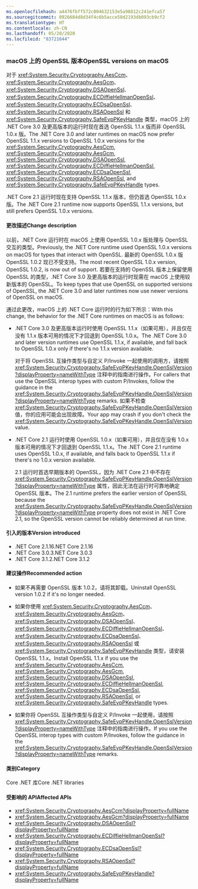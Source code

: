 ```yaml
---
ms.openlocfilehash: a4476fbff572c004632153e5a98812c241efca57
ms.sourcegitcommit: 0926684d8d34f4c6b5acce58d2193db093cb9cf2
ms.translationtype: HT
ms.contentlocale: zh-CN
ms.lasthandoff: 05/20/2020
ms.locfileid: "83721644"
---
```

### <a name="openssl-versions-on-macos"></a><span data-ttu-id="951f2-101">macOS 上的 OpenSSL 版本</span><span class="sxs-lookup"><span data-stu-id="951f2-101">OpenSSL versions on macOS</span></span>

<span data-ttu-id="951f2-102">对于 <xref:System.Security.Cryptography.AesCcm>、<xref:System.Security.Cryptography.AesGcm>、<xref:System.Security.Cryptography.DSAOpenSsl>、<xref:System.Security.Cryptography.ECDiffieHellmanOpenSsl>、<xref:System.Security.Cryptography.ECDsaOpenSsl>、<xref:System.Security.Cryptography.RSAOpenSsl> 和 <xref:System.Security.Cryptography.SafeEvpPKeyHandle> 类型，macOS 上的 .NET Core 3.0 及更高版本的运行时现在首选 OpenSSL 1.1.x 版而非 OpenSSL 1.0.x 版。</span><span class="sxs-lookup"><span data-stu-id="951f2-102">The .NET Core 3.0 and later runtimes on macOS now prefer OpenSSL 1.1.x versions to OpenSSL 1.0.x versions for the <xref:System.Security.Cryptography.AesCcm>, <xref:System.Security.Cryptography.AesGcm>, <xref:System.Security.Cryptography.DSAOpenSsl>, <xref:System.Security.Cryptography.ECDiffieHellmanOpenSsl>, <xref:System.Security.Cryptography.ECDsaOpenSsl>, <xref:System.Security.Cryptography.RSAOpenSsl>, and <xref:System.Security.Cryptography.SafeEvpPKeyHandle> types.</span></span>

<span data-ttu-id="951f2-103">.NET Core 2.1 运行时现在支持 OpenSSL 1.1.x 版本，但仍首选 OpenSSL 1.0.x 版。</span><span class="sxs-lookup"><span data-stu-id="951f2-103">The .NET Core 2.1 runtime now supports OpenSSL 1.1.x versions, but still prefers OpenSSL 1.0.x versions.</span></span>

#### <a name="change-description"></a><span data-ttu-id="951f2-104">更改描述</span><span class="sxs-lookup"><span data-stu-id="951f2-104">Change description</span></span>

<span data-ttu-id="951f2-105">以前，.NET Core 运行时在 macOS 上使用 OpenSSL 1.0.x 版处理与 OpenSSL 交互的类型。</span><span class="sxs-lookup"><span data-stu-id="951f2-105">Previously, the .NET Core runtime used OpenSSL 1.0.x versions on macOS for types that interact with OpenSSL.</span></span> <span data-ttu-id="951f2-106">最新的 OpenSSL 1.0.x 版 OpenSSL 1.0.2 现已不受支持。</span><span class="sxs-lookup"><span data-stu-id="951f2-106">The most recent OpenSSL 1.0.x version, OpenSSL 1.0.2, is now out of support.</span></span> <span data-ttu-id="951f2-107">若要在支持的 OpenSSL 版本上保留使用 OpenSSL 的类型，.NET Core 3.0 及更高版本的运行时现需在 macOS 上使用较新版本的 OpenSSL。</span><span class="sxs-lookup"><span data-stu-id="951f2-107">To keep types that use OpenSSL on supported versions of OpenSSL, the .NET Core 3.0 and later runtimes now use newer versions of OpenSSL on macOS.</span></span>

<span data-ttu-id="951f2-108">通过此更改，macOS 上的 .NET Core 运行时的行为如下所示：</span><span class="sxs-lookup"><span data-stu-id="951f2-108">With this change, the behavior for the .NET Core runtimes on macOS is as follows:</span></span>

- <span data-ttu-id="951f2-109">.NET Core 3.0 及更高版本运行时使用 OpenSSL 1.1.x（如果可用），并且仅在没有 1.1.x 版本可用的情况下才回退到 OpenSSL 1.0.x。</span><span class="sxs-lookup"><span data-stu-id="951f2-109">The .NET Core 3.0 and later version runtimes use OpenSSL 1.1.x, if available, and fall back to OpenSSL 1.0.x only if there's no 1.1.x version available.</span></span>

  <span data-ttu-id="951f2-110">对于将 OpenSSL 互操作类型与自定义 P/Invoke 一起使用的调用方，请按照 <xref:System.Security.Cryptography.SafeEvpPKeyHandle.OpenSslVersion?displayProperty=nameWithType> 注释中的指南进行操作。</span><span class="sxs-lookup"><span data-stu-id="951f2-110">For callers that use the OpenSSL interop types with custom P/Invokes, follow the guidance in the <xref:System.Security.Cryptography.SafeEvpPKeyHandle.OpenSslVersion?displayProperty=nameWithType> remarks.</span></span> <span data-ttu-id="951f2-111">如果不检查 <xref:System.Security.Cryptography.SafeEvpPKeyHandle.OpenSslVersion> 值，你的应用可能会出现故障。</span><span class="sxs-lookup"><span data-stu-id="951f2-111">Your app may crash if you don't check the <xref:System.Security.Cryptography.SafeEvpPKeyHandle.OpenSslVersion> value.</span></span>

- <span data-ttu-id="951f2-112">.NET Core 2.1 运行时使用 OpenSSL 1.0.x（如果可用），并且仅在没有 1.0.x 版本可用的情况下才回退到 OpenSSL 1.1.x。</span><span class="sxs-lookup"><span data-stu-id="951f2-112">The .NET Core 2.1 runtime uses OpenSSL 1.0.x, if available, and falls back to OpenSSL 1.1.x if there's no 1.0.x version available.</span></span>

  <span data-ttu-id="951f2-113">2\.1 运行时首选早期版本的 OpenSSL，因为 .NET Core 2.1 中不存在 <xref:System.Security.Cryptography.SafeEvpPKeyHandle.OpenSslVersion?displayProperty=nameWithType> 属性，因此无法在运行时可靠地确定 OpenSSL 版本。</span><span class="sxs-lookup"><span data-stu-id="951f2-113">The 2.1 runtime prefers the earlier version of OpenSSL because the <xref:System.Security.Cryptography.SafeEvpPKeyHandle.OpenSslVersion?displayProperty=nameWithType> property does not exist in .NET Core 2.1, so the OpenSSL version cannot be reliably determined at run time.</span></span>

#### <a name="version-introduced"></a><span data-ttu-id="951f2-114">引入的版本</span><span class="sxs-lookup"><span data-stu-id="951f2-114">Version introduced</span></span>

- <span data-ttu-id="951f2-115">.NET Core 2.1.16</span><span class="sxs-lookup"><span data-stu-id="951f2-115">.NET Core 2.1.16</span></span>
- <span data-ttu-id="951f2-116">.NET Core 3.0.3</span><span class="sxs-lookup"><span data-stu-id="951f2-116">.NET Core 3.0.3</span></span>
- <span data-ttu-id="951f2-117">.NET Core 3.1.2</span><span class="sxs-lookup"><span data-stu-id="951f2-117">.NET Core 3.1.2</span></span>

#### <a name="recommended-action"></a><span data-ttu-id="951f2-118">建议操作</span><span class="sxs-lookup"><span data-stu-id="951f2-118">Recommended action</span></span>

- <span data-ttu-id="951f2-119">如果不再需要 OpenSSL 版本 1.0.2，请将其卸载。</span><span class="sxs-lookup"><span data-stu-id="951f2-119">Uninstall OpenSSL version 1.0.2 if it's no longer needed.</span></span>

- <span data-ttu-id="951f2-120">如果你使用 <xref:System.Security.Cryptography.AesCcm>、<xref:System.Security.Cryptography.AesGcm>、<xref:System.Security.Cryptography.DSAOpenSsl>、<xref:System.Security.Cryptography.ECDiffieHellmanOpenSsl>、<xref:System.Security.Cryptography.ECDsaOpenSsl>、<xref:System.Security.Cryptography.RSAOpenSsl> 或 <xref:System.Security.Cryptography.SafeEvpPKeyHandle> 类型，请安装 OpenSSL 1.1.x。</span><span class="sxs-lookup"><span data-stu-id="951f2-120">Install OpenSSL 1.1.x if you use the <xref:System.Security.Cryptography.AesCcm>, <xref:System.Security.Cryptography.AesGcm>, <xref:System.Security.Cryptography.DSAOpenSsl>, <xref:System.Security.Cryptography.ECDiffieHellmanOpenSsl>, <xref:System.Security.Cryptography.ECDsaOpenSsl>, <xref:System.Security.Cryptography.RSAOpenSsl>, or <xref:System.Security.Cryptography.SafeEvpPKeyHandle> types.</span></span>

- <span data-ttu-id="951f2-121">如果你将 OpenSSL 互操作类型与自定义 P/Invoke 一起使用，请按照 <xref:System.Security.Cryptography.SafeEvpPKeyHandle.OpenSslVersion?displayProperty=nameWithType> 注释中的指南进行操作。</span><span class="sxs-lookup"><span data-stu-id="951f2-121">If you use the OpenSSL interop types with custom P/Invokes, follow the guidance in the <xref:System.Security.Cryptography.SafeEvpPKeyHandle.OpenSslVersion?displayProperty=nameWithType> remarks.</span></span>

#### <a name="category"></a><span data-ttu-id="951f2-122">类别</span><span class="sxs-lookup"><span data-stu-id="951f2-122">Category</span></span>

<span data-ttu-id="951f2-123">Core .NET 库</span><span class="sxs-lookup"><span data-stu-id="951f2-123">Core .NET libraries</span></span>

#### <a name="affected-apis"></a><span data-ttu-id="951f2-124">受影响的 API</span><span class="sxs-lookup"><span data-stu-id="951f2-124">Affected APIs</span></span>

- <xref:System.Security.Cryptography.AesCcm?displayProperty=fullName>
- <xref:System.Security.Cryptography.AesGcm?displayProperty=fullName>
- <xref:System.Security.Cryptography.DSAOpenSsl?displayProperty=fullName>
- <xref:System.Security.Cryptography.ECDiffieHellmanOpenSsl?displayProperty=fullName>
- <xref:System.Security.Cryptography.ECDsaOpenSsl?displayProperty=fullName>
- <xref:System.Security.Cryptography.RSAOpenSsl?displayProperty=fullName>
- <xref:System.Security.Cryptography.SafeEvpPKeyHandle?displayProperty=fullName>

<!--

#### Affected APIs

- `T:System.Security.Cryptography.AesCcm``
- `T:System.Security.Cryptography.AesGcm`
- `T:System.Security.Cryptography.DSAOpenSsl`
- `T:System.Security.Cryptography.ECDiffieHellmanOpenSsl`
- `T:System.Security.Cryptography.ECDsaOpenSsl`
- `T:System.Security.Cryptography.RSAOpenSsl`
- `T:System.Security.Cryptography.SafeEvpPKeyHandle`

-->

